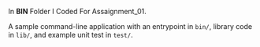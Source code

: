 In **BIN** Folder I Coded For Assaignment_01.












A sample command-line application with an entrypoint in `bin/`, library code
in `lib/`, and example unit test in `test/`.

